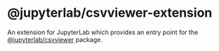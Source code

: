 # @jupyterlab/csvviewer-extension

An extension for JupyterLab which provides an entry point for the [@jupyterlab/csvviewer](../csvviewer) package.
